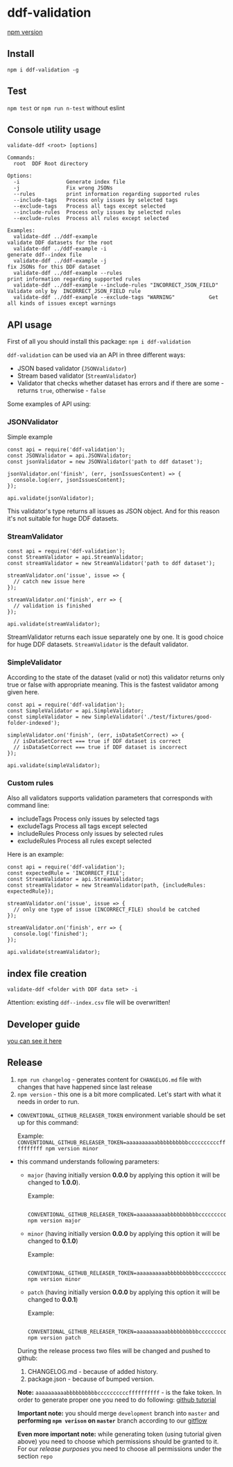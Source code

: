 # ddf-validation

[npm version](https://www.npmjs.com/package/ddf-validation)

## Install

`npm i ddf-validation -g`

## Test

`npm test` or `npm run n-test` without eslint

## Console utility usage

`validate-ddf <root> [options]`

```
Commands:
  root  DDF Root directory

Options:
  -i               Generate index file
  -j               Fix wrong JSONs
  --rules          print information regarding supported rules
  --include-tags   Process only issues by selected tags
  --exclude-tags   Process all tags except selected
  --include-rules  Process only issues by selected rules
  --exclude-rules  Process all rules except selected

Examples:
  validate-ddf ../ddf-example                                        validate DDF datasets for the root
  validate-ddf ../ddf-example -i                                     generate ddf--index file
  validate-ddf ../ddf-example -j                                     fix JSONs for this DDF dataset
  validate-ddf ../ddf-example --rules                                print information regarding supported rules
  validate-ddf ../ddf-example --include-rules "INCORRECT_JSON_FIELD" Validate only by  INCORRECT_JSON_FIELD rule
  validate-ddf ../ddf-example --exclude-tags "WARNING"           Get all kinds of issues except warnings
```

## API usage

First of all you should install this package: `npm i ddf-validation`

`ddf-validation` can be used via an API in three different ways:

 * JSON based validator (`JSONValidator`)
 * Stream based validator (`StreamValidator`)
 * Validator that checks whether dataset has errors and if there are some - returns `true`, otherwise - `false`
 
Some examples of API using:

### JSONValidator

Simple example

```
const api = require('ddf-validation');
const JSONValidator = api.JSONValidator;
const jsonValidator = new JSONValidator('path to ddf dataset');

jsonValidator.on('finish', (err, jsonIssuesContent) => {
  console.log(err, jsonIssuesContent);
});

api.validate(jsonValidator);
```

This validator's type returns all issues as JSON object. 
And for this reason it's not suitable for huge DDF datasets.

### StreamValidator

```
const api = require('ddf-validation');
const StreamValidator = api.StreamValidator;
const streamValidator = new StreamValidator('path to ddf dataset');

streamValidator.on('issue', issue => {
  // catch new issue here
});

streamValidator.on('finish', err => {
  // validation is finished
});

api.validate(streamValidator);
```

StreamValidator returns each issue separately one by one.
It is good choice for huge DDF datasets.
`StreamValidator` is the default validator.

### SimpleValidator

According to the state of the dataset (valid or not) this validator returns only true or false with appropriate meaning.
This is the fastest validator among given here.

```
const api = require('ddf-validation');
const SimpleValidator = api.SimpleValidator;
const simpleValidator = new SimpleValidator('./test/fixtures/good-folder-indexed');

simpleValidator.on('finish', (err, isDataSetCorrect) => {
  // isDataSetCorrect === true if DDF dataset is correct
  // isDataSetCorrect === true if DDF dataset is incorrect
});

api.validate(simpleValidator);
```

### Custom rules

Also all validators supports validation parameters that corresponds with command line:

 * includeTags   Process only issues by selected tags
 * excludeTags   Process all tags except selected
 * includeRules  Process only issues by selected rules
 * excludeRules  Process all rules except selected
 
Here is an example:

```
const api = require('ddf-validation');
const expectedRule = 'INCORRECT_FILE';
const StreamValidator = api.StreamValidator;
const streamValidator = new StreamValidator(path, {includeRules: expectedRule});

streamValidator.on('issue', issue => {
  // only one type of issue (INCORRECT_FILE) should be catched
});

streamValidator.on('finish', err => {
  console.log('finished');
});

api.validate(streamValidator);
```

## index file creation

`validate-ddf <folder with DDF data set> -i`

Attention: existing `ddf--index.csv` file will be overwritten!

## Developer guide

[you can see it here](doc/developer-guide.md)

## Release
1. `npm run changelog` - generates content for `CHANGELOG.md` file with changes that have happened since last release
2. `npm version` - this one is a bit more complicated. Let's start with what it needs in order to run.
  - `CONVENTIONAL_GITHUB_RELEASER_TOKEN` environment variable should be set up for this command:

    Example: `CONVENTIONAL_GITHUB_RELEASER_TOKEN=aaaaaaaaaabbbbbbbbbbccccccccccffffffffff npm version minor`

  - this command understands following parameters:
    - `major` (having initially version **0.0.0** by applying this option it will be changed to **1.0.0**).

        Example:
        ```
          CONVENTIONAL_GITHUB_RELEASER_TOKEN=aaaaaaaaaabbbbbbbbbbccccccccccffffffffff npm version major
        ```

    - `minor` (having initially version **0.0.0** by applying this option it will be changed to **0.1.0**)

        Example:
        ```
          CONVENTIONAL_GITHUB_RELEASER_TOKEN=aaaaaaaaaabbbbbbbbbbccccccccccffffffffff npm version minor
        ```

    - `patch` (having initially version **0.0.0** by applying this option it will be changed to **0.0.1**)

        Example:
        ```
          CONVENTIONAL_GITHUB_RELEASER_TOKEN=aaaaaaaaaabbbbbbbbbbccccccccccffffffffff npm version patch
        ```

    During the release process two files will be changed and pushed to github:
      1. CHANGELOG.md - because of added history.
      2. package.json - because of bumped version.

    **Note:** `aaaaaaaaaabbbbbbbbbbccccccccccffffffffff` - is the fake token. In order to generate proper one you need to do following: [github tutorial](https://help.github.com/articles/creating-an-access-token-for-command-line-use)

    **Important note:** you should merge `development` branch into `master` and **performing `npm verison` on `master`** branch according to our [gitflow](https://github.com/valor-software/valor-style-guides/tree/master/gitflow)

    **Even more important note:** while generating token (using tutorial given above) you need to choose which permissions should be granted to it. For our *release purposes* you need to choose all permissions under the section `repo`
